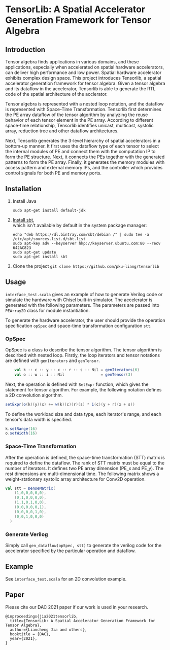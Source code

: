 # TensorLib: A Spatial Accelerator Generation Framework for Tensor Algebra

## Introduction

Tensor algebra finds applications in various domains, and these applications, especially when accelerated on spatial hardware accelerators, can deliver high performance and low power. Spatial hardware accelerator exhibits complex design space. This project introduces Tensorlib, a spatial accelerator generation framework for tensor algebra. Given a tensor algebra and its dataflow in the accelerator, Tensorlib is able to generate the RTL code of the spatial architecture of the acclerator. 


Tensor algebra is represented with a nested loop notation, and the dataflow is represented with Space-Time Transformation. Tensorlib first determines the PE array dataflow of the tensor algorithm by analyzing the reuse behavior of each tensor element in the PE array. According to different space-time relationship, Tensorlib identifies unicast, multicast, systolic array, reduction tree and other dataflow architectures.

Next, Tensorlib generates the 3-level hierarchy of spatial accelerators in a bottom-up manner. It first uses the dataflow type of each tensor to select the internal modules of PE and connect them with the computation IP to form the PE structure. Next, it connects the PEs together with the generated patterns to form the PE array. Finally, it generates the memory modules with access pattern and external memory IPs, and the controller which provides control signals for both PE and memory ports.

## Installation

1.  Install Java	
    ```	
    sudo apt-get install default-jdk	
    ```
   	
2.  [Install sbt](http://www.scala-sbt.org/release/docs/Installing-sbt-on-Linux.html),	
    which isn't available by default in the system package manager:	
    ```	
    echo "deb https://dl.bintray.com/sbt/debian /" | sudo tee -a /etc/apt/sources.list.d/sbt.list	
    sudo apt-key adv --keyserver hkp://keyserver.ubuntu.com:80 --recv 642AC823	
    sudo apt-get update	
    sudo apt-get install sbt	
    ```
3. Clone the project
```git clone https://github.com/pku-liang/tensorlib```

## Usage

```interface_test.scala``` gives an example of how to generate Verilog code or simulate the hardware with Chisel built-in simulator. The accelerator is generated with the following parameters. The parameters are passed into ```PEArray2D``` class for module instantiation.

To generate the hardware accelerator, the user should provide the operation specification ```opSpec``` and space-time transformation configuration ```stt```.
### OpSpec

OpSpec is a class to describe the tensor algorithm. The tensor algorithm is descirbed with nested loop. Firstly, the loop iterators and tensor notations are defined with ```genIterators``` and ```genTensor```.
```scala
    val k :: c :: y :: x :: r :: s :: Nil = genIterators(6)
    val o :: w :: i :: Nil                = genTensor(3)
```
Next, the operation is defined with ```SetExpr``` function, which gives the statement for tensor algorithm. For example, the following notation defines a 2D convolution algorithm.
```scala
setExpr(o(k)(y)(x) += w(k)(c)(r)(s) * i(c)(y + r)(x + s))
```
To define the workload size and data type, each iterator's range, and each tensor's data width is specified.
```scala
k.setRange(16)
o.setWidth(16)
```
### Space-Time Transformation
After the operation is defined, the space-time transformation (STT) matrix is required to define the dataflow. The rank of STT matrix must be equal to the number of iterators. It defines two PE array dimension (PE_x and PE_y). The rest dimensions are multi-dimensional time. The following matrix shows a weight-stationary systolic array architecture for Conv2D operation.
```scala
val stt = DenseMatrix(
    (1,0,0,0,0,0), 
    (0,1,0,0,0,0), 
    (1,1,0,1,0,0), 
    (0,0,0,0,0,1), 
    (0,0,0,0,1,0), 
    (0,0,1,0,0,0)
  )
```
### Generate Verilog
Simply call ```gen_dataflow(opSpec, stt)``` to generate the verilog code for the accelerator specified by the particular operation and dataflow.

## Example
See ```interface_test.scala``` for an 2D convolution example.

## Paper
Please cite our DAC 2021 paper if our work is used in your research.
```
@inproceedings{jia2021tensorlib,
  title={TensorLib: A Spatial Accelerator Generation Framework for Tensor Algebra},
  author={Liancheng Jia and others},
  booktitle = {DAC},
  year={2021},
}
```